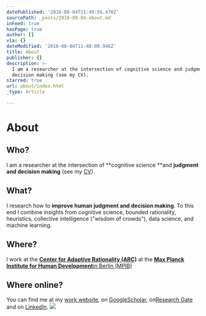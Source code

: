 ```yaml
---
datePublished: '2016-08-04T11:49:56.470Z'
sourcePath: _posts/2016-08-04-about.md
inFeed: true
hasPage: true
author: []
via: {}
dateModified: '2016-08-04T11:48:00.946Z'
title: About
publisher: {}
description: >-
  I am a researcher at the intersection of cognitive science and judgment and
  decision making (see my CV).
starred: true
url: about/index.html
_type: Article

---
```

# About

## Who?

I am a researcher at the intersection of **cognitive science **and **judgment and decision making** (see my [CV][0]).

## What?

I research how to **improve human judgment and decision making**. To this end I combine insights from cognitive science, bounded rationality, heuristics, collective intelligence ("wisdom of crowds"), data science, and machine learning.

## Where?

I work at the **[Center for Adaptive Rationality (ARC)][1]** at the **[Max Planck Institute for Human Development][2]**[in Berlin (MPIB)][2]

## Where online?

You can find me at my [work website][3], on [GoogleScholar][4], on[Research Gate][5] and on [LinkedIn][6].
![](https://the-grid-user-content.s3-us-west-2.amazonaws.com/c463d5d5-0952-49f5-8abb-88431bdc979e.jpg)

[0]: http://www.stefanherzog.org/cv/
[1]: https://www.mpib-berlin.mpg.de/en/research/adaptive-rationality
[2]: https://www.mpib-berlin.mpg.de/en
[3]: https://www.mpib-berlin.mpg.de/en/staff/stefan-herzog
[4]: https://scholar.google.de/citations?user=WZIjp7YAAAAJ&hl=en
[5]: https://www.researchgate.net/profile/Stefan_Herzog2
[6]: http://de.linkedin.com/in/stefanmherzog